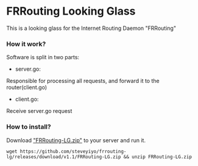 # FRRouting Looking Glass

This is a looking glass for the Internet Routing Daemon "FRRouting"

### How it work?

Software is split in two parts:

- server.go:

Responsible for processing all requests, and forward it to the router(client.go)

- client.go:

Receive server.go request

### How to install?

Download ["FRRouting-LG.zip"](https://github.com/steveyiyo/frrouting-lg/releases/download/v1.1/FRRouting-LG.zip) to your server and run it.

```
wget https://github.com/steveyiyo/frrouting-lg/releases/download/v1.1/FRRouting-LG.zip && unzip FRRouting-LG.zip
```